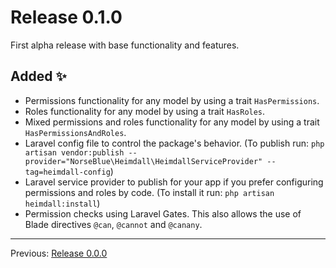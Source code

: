 # Release 0.1.0

First alpha release with base functionality and features.

## Added :sparkles:

- Permissions functionality for any model by using a trait `HasPermissions`.
- Roles functionality for any model by using a trait `HasRoles`.
- Mixed permissions and roles functionality for any model by using a trait `HasPermissionsAndRoles`.
- Laravel config file to control the package's behavior. (To publish run: `php artisan vendor:publish --provider="NorseBlue\Heimdall\HeimdallServiceProvider" --tag=heimdall-config`)
- Laravel service provider to publish for your app if you prefer configuring permissions and roles by code. (To install it run: `php artisan heimdall:install`)
- Permission checks using Laravel Gates. This also allows the use of Blade directives `@can`, `@cannot` and `@canany`.

---

Previous: [Release 0.0.0](CHANGELOG-0.0.0.md)
